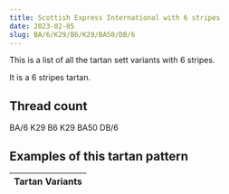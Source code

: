 ```yaml
---
title: Scottish Express International with 6 stripes
date: 2023-02-05
slug: BA/6/K29/B6/K29/BA50/DB/6
---
```

This is a list of all the tartan sett variants with 6 stripes.

It is a 6 stripes tartan.


## Thread count
BA/6 K29 B6 K29 BA50 DB/6

## Examples of this tartan pattern

| Tartan Variants |
|---------------|
